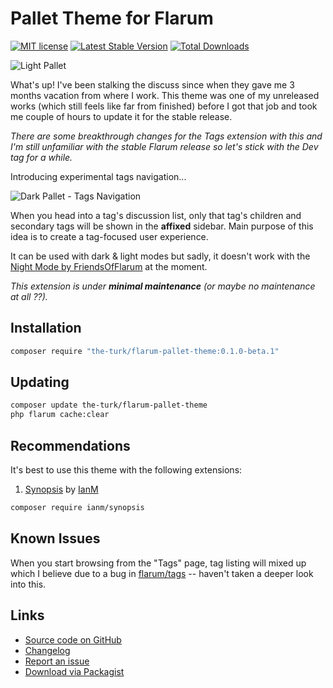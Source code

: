 # Pallet Theme for Flarum

[![MIT license](https://img.shields.io/badge/license-MIT-blue.svg)](https://github.com/the-turk/flarum-pallet-theme/blob/master/LICENSE) [![Latest Stable Version](https://img.shields.io/packagist/v/the-turk/flarum-pallet-theme.svg)](https://packagist.org/packages/the-turk/flarum-pallet-theme) [![Total Downloads](https://img.shields.io/packagist/dt/the-turk/flarum-pallet-theme.svg)](https://packagist.org/packages/the-turk/flarum-pallet-theme)

![Light Pallet](https://i.imgur.com/EBPARGE.png)

What's up! I've been stalking the discuss since when they gave me 3 months vacation from where I work. This theme was one of my unreleased works (which still feels like far from finished) before I got that job and took me couple of hours to update it for the stable release.

_There are some breakthrough changes for the Tags extension with this and I'm still unfamiliar with the stable Flarum release so let's stick with the Dev tag for a while._

Introducing experimental tags navigation...

![Dark Pallet - Tags Navigation](https://i.imgur.com/XE0xdu6.gif)

When you head into a tag's discussion list, only that tag's children and secondary tags will be shown in the **affixed** sidebar. Main purpose of this idea is to create a tag-focused user experience.

It can be used with dark & light modes but sadly, it doesn't work with the [Night Mode by FriendsOfFlarum](https://discuss.flarum.org/d/21492-friendsofflarum-night-mode) at the moment.

_This extension is under **minimal maintenance** (or maybe no maintenance at all ??)._

## Installation

```bash
composer require "the-turk/flarum-pallet-theme:0.1.0-beta.1"
```

## Updating

```bash
composer update the-turk/flarum-pallet-theme
php flarum cache:clear
```

## Recommendations

It's best to use this theme with the following extensions:

1. [Synopsis](https://discuss.flarum.org/d/25772-synopsis) by [IanM](https://discuss.flarum.org/u/ianm)

```bash
composer require ianm/synopsis
```

## Known Issues

When you start browsing from the "Tags" page, tag listing will mixed up which I believe due to a bug in [flarum/tags](https://github.com/flarum/tags/pull/134#issuecomment-861665957) -- haven't taken a deeper look into this.

## Links

- [Source code on GitHub](https://github.com/the-turk/flarum-pallet-theme)
- [Changelog](https://github.com/the-turk/flarum-pallet-theme/blob/master/CHANGELOG.md)
- [Report an issue](https://github.com/the-turk/flarum-pallet-theme/issues)
- [Download via Packagist](https://packagist.org/packages/the-turk/flarum-pallet-theme)
